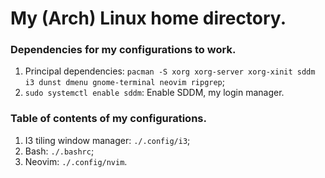 # My (Arch) Linux home directory.

### Dependencies for my configurations to work.
1. Principal dependencies: `pacman -S xorg xorg-server xorg-xinit sddm i3 dunst dmenu gnome-terminal neovim ripgrep`;
2. `sudo systemctl enable sddm`: Enable SDDM, my login manager.

### Table of contents of my configurations.
1. I3 tiling window manager: `./.config/i3`;
2. Bash: `./.bashrc`;
3. Neovim: `./.config/nvim`.
